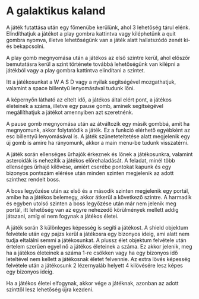 # A galaktikus kaland

<p> A játék futattása után egy főmenübe kerülünk, ahol 3 lehetőség tárul elénk. Elindíthatjuk a játékot a play gombra kattintva vagy kiléphetünk a quit gombra nyomva, illetve lehetőségünk van a játék alatt hallatszódó zenét ki- és bekapcsolni. </p>
<p> A play gomb megnyomása után a játékos az első szintre kerül, ahol előszőr bemutatásra kerül a szint története továbbá lehetőségünk van kilépni a játékból vagy a play gombra kattintva elindítani a szintet. </p>
<p> Itt a játékosunkat a W A S D vagy a nyilak segítségével mozgathatjuk, valamint a space billentyű lenyomásával tudunk lőni. </p>
<p> A képernyőn látható az eltelt idő, a játékos által elért pont, a játékos életeinek a száma, illetve egy pause gomb, aminek segítségével megállíthatjuk a játékot amennyiben azt szeretnénk. </p>
<p> A pause gomb megnyomása után az átváltozik egy másik gombbá, amit ha megnyomunk, akkor folytatódik a játék. Ez a funkció elérhető egyébként az esc billentyű lenyomásával is. A játék szüneteteltetése alatt megjelenik egy új gomb is amire ha rányomunk, akkor a main menu-be tudunk visszatérni. </p>
<p> A játék során ellenséges űrhajók érkeznek és lőnek a játékosunkra, valamint asteroidák is nehezítik a játékos előrehaladását. A feladat, minél több ellenséges űrhajó kilövése, amiért cserébe pontokat kapunk és egy bizonyos pontszám elérése után minden szinten megjelenik az adott szinthez rendelt boss. </p>
<p> A boss legyőzése után az első és a második szinten megjelenik egy portál, amibe ha a játékos belemegy, akkor átkerül a következő szintre. A harmadik és egyben utolsó szinten a boss legyőzése után már nem jelenik meg portál, itt lehetőség van az egyre nehezedő körülmények mellett addig játszani, amíg el nem fogynak a játékos életei. </p>
<p> A játék során 3 különleges képesség is segíti a játékost. A shield objektum felvétele után egy pajzs kerül a játékosra egy bizonyos ideig, ami alatt nem tudja eltalálni semmi a játékosunkat. A plussz élet objektum felvétele után értelem szerűen egyel nő a játékos életeinek a száma. Ez akkor jelenik, meg ha a játékos életeinek a száma 1-re csökken vagy ha egy bizonyos idő leteltével nem kellett a játékosnak életet felvennie. Az extra lövés képesség felvétele után a játékosunk 2 lézernyaláb helyett 4 kilövésére lesz képes egy bizonyos ideig. </p>
<p> Ha a játékos életei elfogynak, akkor vége a játéknak, azonban az adott szinttől lesz lehetőség újra kezdeni.
